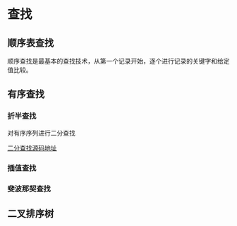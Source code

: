 # 查找
## 顺序表查找
顺序查找是最基本的查找技术，从第一个记录开始，逐个进行记录的关键字和给定值比较。

## 有序查找
### 折半查找
对有序序列进行二分查找

[二分查找源码地址](/src/main/java/com/example/algorithm/datastructure/search/BinarySearch.java)

### 插值查找

### 斐波那契查找

## 二叉排序树
